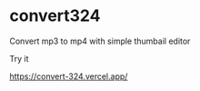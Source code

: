# convert324

Convert mp3 to mp4 with simple thumbail editor

Try it

https://convert-324.vercel.app/
